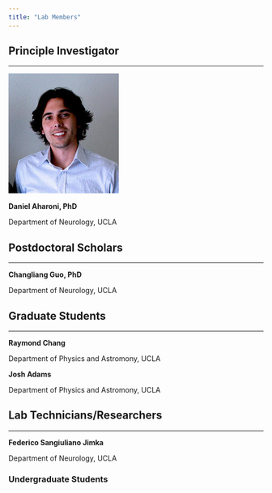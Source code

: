 ```yaml
---
title: "Lab Members"
---
```


## Principle Investigator
***
![Daniel Aharoni](DAharoni.png)

**Daniel Aharoni, PhD**

Department of Neurology, UCLA

## Postdoctoral Scholars
***
**Changliang Guo, PhD**

Department of Neurology, UCLA

## Graduate Students
***
**Raymond Chang**

Department of Physics and Astromony, UCLA

**Josh Adams**

Department of Physics and Astromony, UCLA

## Lab Technicians/Researchers
***
**Federico Sangiuliano Jimka**

Department of Neurology, UCLA

### Undergraduate Students

